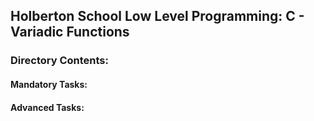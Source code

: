 ## Holberton School Low Level Programming: C - Variadic Functions
### Directory Contents:

#### Mandatory Tasks:

#### Advanced Tasks:


